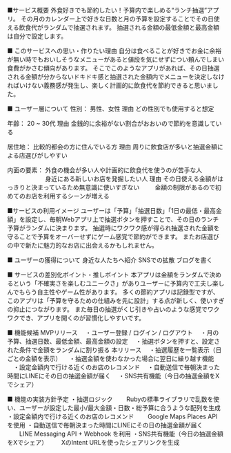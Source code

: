 ■サービス概要
外食好きでも節約したい！予算内で楽しめる“ランチ抽選”アプリ。
その月のカレンダー上で好きな日数と月の予算を設定することでその日使える飲食代がランダムで抽選されます。
抽選される金額の最低金額と最高金額は自分で設定します。


■ このサービスへの思い・作りたい理由
自分は食べることが好きでお金に余裕が無い時でもおいしそうなメニューがあると値段を気にせずについ頼んでしまい食費がかさむ傾向があります。
そこでこのようなアプリがあれば、その日抽選される金額が分からないドキドキ感と抽選された金額内でメニューを決定しなければいけない義務感が発生し、楽しく計画的に飲食代を節約できると思いました。


■ ユーザー層について
性別： 男性、女性
理由 どの性別でも使用すると想定

年齢： 20 ~ 30代
理由 金銭的に余裕がない割合がおおいので節約を意識している

居住地： 比較的都会の方に住んでいる方
理由 周りに飲食店が多いと抽選金額による店選びがしやすい

内面の要素： 外食の機会が多い人や計画的に飲食代を使うのが苦手な人
　　　　　　 身近にある新しいお店を発掘したい人
理由 その日使える金額がはっきりと決まっているため無意識に使いすぎない
　　 金額の制限があるので初めてのお店を利用するシーンが増える 


■サービスの利用イメージ
ユーザーは「予算」「抽選日数」「1日の最低・最高金額」を設定し、毎朝Webアプリ上で抽選ボタンを押すことで、その日のランチ予算がランダムに決まります。
抽選時にワクワク感が得られ抽選された金額を守ることで予算をオーバーせずにゲーム感覚で節約ができます。
またお店選びの中で新たに魅力的なお店に出会えるかもしれません。


■ ユーザーの獲得について
身近な人たちへ紹介
SNSでの拡散
ブログを書く


■ サービスの差別化ポイント・推しポイント
本アプリは金額をランダムで決めるという「不確実さを楽しむユニークさ」がありユーザーに予算内で工夫し楽しんでもらう自主性やゲーム性があります。
多くの節約アプリは記録型ですが、このアプリは「予算を守るための仕組みを先に設計」する点が新しく、使いすぎの抑止につながります。
また毎日の抽選がくじ引きや占いのような感覚でワクワクでき、アプリを開くのが習慣化しやすいです。


■ 機能候補
MVPリリース
　・ユーザー登録 / ログイン / ログアウト
　・月の予算、抽選日数、最低金額、最高金額の設定
　・抽選ボタンを押すと、設定された条件で金額をランダムに割り振る
本リリース
　・抽選履歴を一覧表示（日ごとの金額を表示）
　・抽選金額を使わなかった場合に翌日に繰り越す機能
　・設定金額内で行ける近くのお店のレコメンド
　・自動送信で毎朝決まった時間にLINEにその日の抽選金額が届く
　・SNS共有機能（今日の抽選金額をXでシェア）


■ 機能の実装方針予定
・抽選ロジック
　　Rubyの標準ライブラリで乱数を使い、ユーザーが設定した最小/最大金額・日数・総予算に合うような配列を生成
・設定金額内で行ける近くのお店のレコメンド
　　Google Maps Places API を使用
・自動送信で毎朝決まった時間にLINEにその日の抽選金額が届く
　　LINE Messaging API + Webhook を利用
・SNS共有機能（今日の抽選金額をXでシェア）
　　XのIntent URLを使ったシェアリンクを生成
